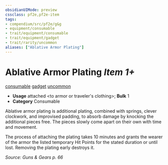 ```yaml
---
obsidianUIMode: preview
cssclass: pf2e,pf2e-item
tags:
- compendium/src/pf2e/g&g
- equipment/consumable
- trait/equipment/consumable
- trait/equipment/gadget
- trait/rarity/uncommon
aliases: ["Ablative Armor Plating"]
---
```

# Ablative Armor Plating *Item 1+*  
[consumable](consumable.md)  [gadget](gadget-g-g.md)  [uncommon](uncommon.md)  

- **Usage** attached <to armor or traveler's clothing>; **Bulk** 1
- **Category** Consumable

Ablative armor plating is additional plating, combined with springs, clever clockwork, and improvised padding, to absorb damage by knocking the additional pieces free. The pieces slowly come apart on their own with time and movement.

The process of attaching the plating takes 10 minutes and grants the wearer of the armor the listed temporary Hit Points for the stated duration or until lost. Removing the plating early destroys it.

*Source: Guns & Gears p. 66*